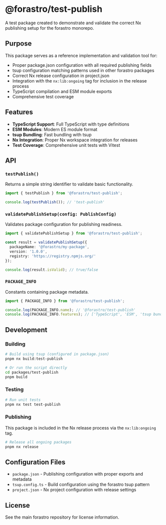 # @forastro/test-publish

A test package created to demonstrate and validate the correct Nx publishing setup for the forastro monorepo.

## Purpose

This package serves as a reference implementation and validation tool for:

- Proper package.json configuration with all required publishing fields
- tsup configuration matching patterns used in other forastro packages
- Correct Nx release configuration in project.json
- Integration with the `nx:lib:ongoing` tag for inclusion in the release process
- TypeScript compilation and ESM module exports
- Comprehensive test coverage

## Features

- **TypeScript Support**: Full TypeScript with type definitions
- **ESM Modules**: Modern ES module format
- **tsup Bundling**: Fast bundling with tsup
- **Nx Integration**: Proper Nx workspace integration for releases
- **Test Coverage**: Comprehensive unit tests with Vitest

## API

### `testPublish()`

Returns a simple string identifier to validate basic functionality.

```typescript
import { testPublish } from '@forastro/test-publish';

console.log(testPublish()); // 'test-publish'
```

### `validatePublishSetup(config: PublishConfig)`

Validates package configuration for publishing readiness.

```typescript
import { validatePublishSetup } from '@forastro/test-publish';

const result = validatePublishSetup({
  packageName: '@forastro/my-package',
  version: '1.0.0',
  registry: 'https://registry.npmjs.org/'
});

console.log(result.isValid); // true/false
```

### `PACKAGE_INFO`

Constants containing package metadata.

```typescript
import { PACKAGE_INFO } from '@forastro/test-publish';

console.log(PACKAGE_INFO.name); // '@forastro/test-publish'
console.log(PACKAGE_INFO.features); // ['TypeScript', 'ESM', 'tsup bundling', 'Nx release']
```

## Development

### Building

```bash
# Build using tsup (configured in package.json)
pnpm nx build:test-publish

# Or run the script directly
cd packages/test-publish
pnpm build
```

### Testing

```bash
# Run unit tests
pnpm nx test test-publish
```

### Publishing

This package is included in the Nx release process via the `nx:lib:ongoing` tag.

```bash
# Release all ongoing packages
pnpm nx release
```

## Configuration Files

- `package.json` - Publishing configuration with proper exports and metadata
- `tsup.config.ts` - Build configuration using the forastro tsup pattern
- `project.json` - Nx project configuration with release settings

## License

See the main forastro repository for license information.
